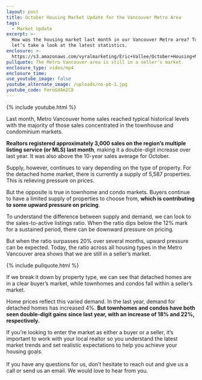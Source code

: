 ```yaml
---
layout: post
title: October Housing Market Update for the Vancouver Metro Area
tags:
  - Market Update
excerpt: >-
  How was the housing market last month in our Vancouver Metro area? Today,
  let’s take a look at the latest statistics.
enclosure: >-
  https://s3.amazonaws.com/vyralmarketing/Eric+Vallee/October+Housing+Market+Update+for+the+Vancouver+Metro+Area.mp4
pullquote: The Metro Vancouver area is still in a seller’s market.
enclosure_type: video/mp4
enclosure_time:
use_youtube_image: false
youtube_alternate_image: /uploads/no-pb-1.jpg
youtube_code: FmroGdAm2C8
---
```



{% include youtube.html %}

Last month, Metro Vancouver home sales reached typical historical levels with the majority of those sales concentrated in the townhouse and condominium markets.

**Realtors registered approximately 3,000 sales on the region’s multiple listing service (or MLS) last month**, making it a double-digit increase over last year. It was also above the 10-year sales average for October.

Supply, however, continues to vary depending on the type of property. For the detached home market, there is currently a supply of 5,587 properties. This is relieving pressure on prices.

But the opposite is true in townhome and condo markets. Buyers continue to have a limited supply of properties to choose from, **which is contributing to some upward pressure on pricing**.

To understand the difference between supply and demand, we can look to the sales-to-active listings ratio. When the ratio dips below the 12% mark for a sustained period, there can be downward pressure on pricing.

But when the ratio surpasses 20% over several months, upward pressure can be expected. Today, the ratio across all housing types in the Metro Vancouver area shows that we are still in a seller’s market.

{% include pullquote.html %}

If we break it down by property type, we can see that detached homes are in a clear buyer’s market, while townhomes and condos fall within a seller’s market.

Home prices reflect this varied demand. In the last year, demand for detached homes has increased 4%. **But townhomes and condos have both seen double-digit gains since last year, with an increase of 18% and 22%, respectively.**

If you’re looking to enter the market as either a buyer or a seller, it’s important to work with your local realtor so you understand the latest market trends and set realistic expectations to help you achieve your housing goals.<br><br>If you have any questions for us, don’t hesitate to reach out and give us a call or send us an email. We would love to hear from you.